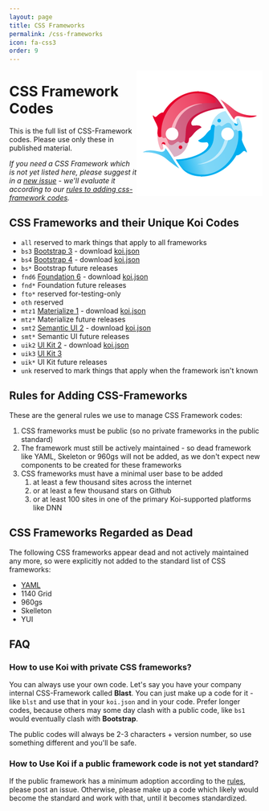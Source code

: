 ```yaml
---
layout: page
title: CSS Frameworks
permalink: /css-frameworks
icon: fa-css3
order: 9
---
```


<img src="assets/logos/koi-yinyang-250.png" style="float: right">

# CSS Framework Codes

This is the full list of CSS-Framework codes. Please use only these in published material. 

_If you need a CSS Framework which is not yet listed here, please suggest it in a [new issue](/DNN-Connect/connect.koi/issues/new) - we'll evaluate it according to our [rules to adding css-framework codes](#rules-for-adding-css-frameworks)._

## CSS Frameworks and their Unique Koi Codes

* `all` reserved to mark things that apply to all frameworks
* `bs3` [Bootstrap 3](https://getbootstrap.com/docs/3.3/) - download [koi.json](koi.json/bs3/koi.json)
* `bs4` [Bootstrap 4](https://getbootstrap.com/) - download [koi.json](koi.json/bs4/koi.json)
* `bs*` Bootstrap future releases
* `fnd6` [Foundation 6](https://foundation.zurb.com/) - download [koi.json](koi.json/fnd6/koi.json)
* `fnd*` Foundation future releases
* `fto*` reserved for-testing-only
* `oth` reserved
* `mtz1` [Materialize 1](http://materializecss.com/) - download [koi.json](koi.json/mtz1/koi.json)
* `mtz*` Materialize future releases
* `smt2` [Semantic UI 2](https://semantic-ui.com/) - download [koi.json](koi.json/smt2/koi.json)
* `smt*` Semantic UI future releases
* `uik2` [UI Kit 2](https://getuikit.com/v2/) - download [koi.json](koi.json/uik2/koi.json)
* `uik3` [UI Kit 3](https://getuikit.com/)
* `uik*` UI Kit future releases
* `unk` reserved to mark things that apply when the framework isn't known

## Rules for Adding CSS-Frameworks

These are the general rules we use to manage CSS Framework codes:

1. CSS frameworks must be public (so no private frameworks in the public standard)
1. The framework must still be actively maintained - so dead framework like YAML, Skeleton or 960gs will not be added, as we don't expect new components to be created for these frameworks
1. CSS frameworks must have a minimal user base to be added
    1. at least a few thousand sites across the internet
    1. or at least a few thousand stars on Github
    1. or at least 100 sites in one of the primary Koi-supported platforms like DNN

## CSS Frameworks Regarded as Dead

The following CSS frameworks appear dead and not actively maintained any more, so were explicitly not added to the standard list of CSS frameworks:

* [YAML](http://www.yaml.de/)
* 1140 Grid
* 960gs
* Skelleton
* YUI

## FAQ

### How to use Koi with private CSS frameworks?

You can always use your own code. Let's say you have your company internal CSS-Framework called **Blast**. You can just make up a code for it - like `blst` and use that in your `koi.json` and in your code. Prefer longer codes, because others may some day clash with a public code, like `bs1` would eventually clash with **Bootstrap**.

The public codes will always be 2-3 characters + version number, so use something different and you'll be safe.
### How to Use Koi if a public framework code is not yet standard?

If the public framework has a minimum adoption according to the [rules](css-framework-codes#rules-for-adding-css-frameworks), please post an issue. Otherwise, please make up a code which likely would become the standard and work with that, until it becomes standardized.
